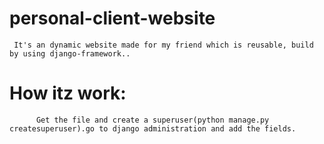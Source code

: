 # personal-client-website

     It's an dynamic website made for my friend which is reusable, build by using django-framework..

# How itz work:
          Get the file and create a superuser(python manage.py createsuperuser).go to django administration and add the fields.
